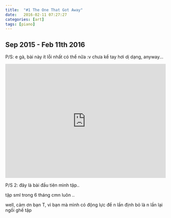 ```yaml
---
title:  "#1 The One That Got Away"
date:   2016-02-11 07:27:27
categories: [art]
tags: [piano]
---
```


## Sep 2015 - Feb 11th 2016

P/S: e gà, bài này ít lỗi nhất có thể nữa :v chưa kể tay hơi dị dạng, anyway...

<iframe style="overflow:hidden; width:100%; height:360px" src="https://www.youtube.com/embed/GkUARSh77_o" frameborder="0" allow="accelerometer; autoplay; clipboard-write; encrypted-media; gyroscope; picture-in-picture" allowfullscreen></iframe>

P/S 2: đây là bài đầu tiên mình tập..

tập sml trong 6 tháng cmn luôn ..

well, cảm ơn bạn T, vì bạn mà mình có động lực để n lần định bỏ là n lần lại ngồi ghế tập
